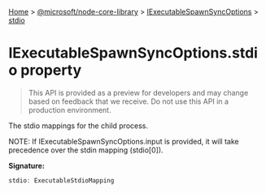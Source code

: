 [Home](./index) &gt; [@microsoft/node-core-library](./node-core-library.md) &gt; [IExecutableSpawnSyncOptions](./node-core-library.iexecutablespawnsyncoptions.md) &gt; [stdio](./node-core-library.iexecutablespawnsyncoptions.stdio.md)

# IExecutableSpawnSyncOptions.stdio property

> This API is provided as a preview for developers and may change based on feedback that we receive. Do not use this API in a production environment.

The stdio mappings for the child process.

NOTE: If IExecutableSpawnSyncOptions.input is provided, it will take precedence over the stdin mapping (stdio\[0\]).

**Signature:**
```javascript
stdio: ExecutableStdioMapping
```
